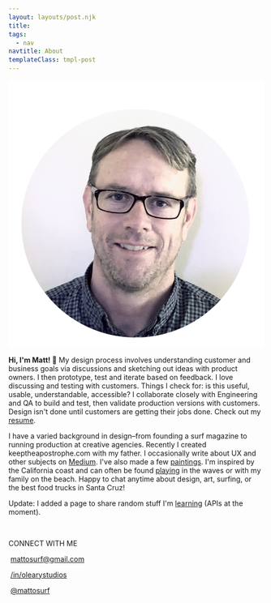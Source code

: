 ```yaml
---
layout: layouts/post.njk
title:
tags:
  - nav
navtitle: About
templateClass: tmpl-post
---
```


<style>
.about-page a {
  color: var(--primary-color);
  font-weight: 700;
}
</style>


<img class="about-me"  src="/img/me-in-circle_bw.png">

<strong>Hi, I'm Matt! </strong><span class="emoji">👋 </span> My design process involves understanding customer and business goals via discussions and sketching out ideas with product owners. I then prototype, test and iterate based on feedback. I love discussing and testing with customers. Things I check for: is this useful, usable, understandable, accessible? I collaborate closely with Engineering and QA to build and test, then validate production versions with customers. Design isn't done until customers are getting their jobs done. Check out my [resume](/img/OLeary_resume_2019.pdf).


I have a varied background in design–from founding a surf magazine to running production at creative agencies. Recently I created keeptheapostrophe.com with my father. I occasionally write about UX and other subjects on [Medium](https://medium.com/@mattosurf). I've also made a few [paintings](/paintings). I'm inspired by the California coast and can often be found [playing](/img/me-surfing_2019.mp4) in the waves or with my family on the beach. Happy to chat anytime about design, art, surfing, or the best food trucks in Santa Cruz!

Update: I added a page to share random stuff I'm [learning](/fun) (APIs at the moment).




<br>

CONNECT WITH ME
<p><span class="jam jam-envelope"></span>&nbsp;<a href="mailto: mattosurf@gmail.com">mattosurf@gmail.com</a>

<span class="jam jam-linkedin"></span>&nbsp;<a href="https://www.linkedin.com/in/olearystudios">/in/olearystudios</a>

<span class="jam jam-twitter"></span>&nbsp;<a href="https://twitter.com/mattosurf">@mattosurf</a>